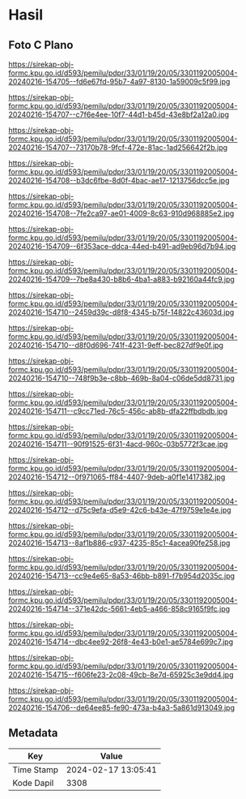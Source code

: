 # Hasil

## Foto C Plano

https://sirekap-obj-formc.kpu.go.id/d593/pemilu/pdpr/33/01/19/20/05/3301192005004-20240216-154705--fd6e67fd-95b7-4a97-8130-1a59009c5f99.jpg

https://sirekap-obj-formc.kpu.go.id/d593/pemilu/pdpr/33/01/19/20/05/3301192005004-20240216-154707--c7f6e4ee-10f7-44d1-b45d-43e8bf2a12a0.jpg

https://sirekap-obj-formc.kpu.go.id/d593/pemilu/pdpr/33/01/19/20/05/3301192005004-20240216-154707--73170b78-9fcf-472e-81ac-1ad256642f2b.jpg

https://sirekap-obj-formc.kpu.go.id/d593/pemilu/pdpr/33/01/19/20/05/3301192005004-20240216-154708--b3dc6fbe-8d0f-4bac-ae17-1213756dcc5e.jpg

https://sirekap-obj-formc.kpu.go.id/d593/pemilu/pdpr/33/01/19/20/05/3301192005004-20240216-154708--7fe2ca97-ae01-4009-8c63-910d968885e2.jpg

https://sirekap-obj-formc.kpu.go.id/d593/pemilu/pdpr/33/01/19/20/05/3301192005004-20240216-154709--6f353ace-ddca-44ed-b491-ad9eb96d7b94.jpg

https://sirekap-obj-formc.kpu.go.id/d593/pemilu/pdpr/33/01/19/20/05/3301192005004-20240216-154709--7be8a430-b8b6-4ba1-a883-b92160a44fc9.jpg

https://sirekap-obj-formc.kpu.go.id/d593/pemilu/pdpr/33/01/19/20/05/3301192005004-20240216-154710--2459d39c-d8f8-4345-b75f-14822c43603d.jpg

https://sirekap-obj-formc.kpu.go.id/d593/pemilu/pdpr/33/01/19/20/05/3301192005004-20240216-154710--d8f0d696-741f-4231-9eff-bec827df9e0f.jpg

https://sirekap-obj-formc.kpu.go.id/d593/pemilu/pdpr/33/01/19/20/05/3301192005004-20240216-154710--748f9b3e-c8bb-469b-8a04-c06de5dd8731.jpg

https://sirekap-obj-formc.kpu.go.id/d593/pemilu/pdpr/33/01/19/20/05/3301192005004-20240216-154711--c9cc71ed-76c5-456c-ab8b-dfa22ffbdbdb.jpg

https://sirekap-obj-formc.kpu.go.id/d593/pemilu/pdpr/33/01/19/20/05/3301192005004-20240216-154711--90f91525-6f31-4acd-960c-03b5772f3cae.jpg

https://sirekap-obj-formc.kpu.go.id/d593/pemilu/pdpr/33/01/19/20/05/3301192005004-20240216-154712--0f971065-ff84-4407-9deb-a0f1e1417382.jpg

https://sirekap-obj-formc.kpu.go.id/d593/pemilu/pdpr/33/01/19/20/05/3301192005004-20240216-154712--d75c9efa-d5e9-42c6-b43e-47f9759e1e4e.jpg

https://sirekap-obj-formc.kpu.go.id/d593/pemilu/pdpr/33/01/19/20/05/3301192005004-20240216-154713--8af1b886-c937-4235-85c1-4acea90fe258.jpg

https://sirekap-obj-formc.kpu.go.id/d593/pemilu/pdpr/33/01/19/20/05/3301192005004-20240216-154713--cc9e4e65-8a53-46bb-b891-f7b954d2035c.jpg

https://sirekap-obj-formc.kpu.go.id/d593/pemilu/pdpr/33/01/19/20/05/3301192005004-20240216-154714--371e42dc-5661-4eb5-a466-858c9165f9fc.jpg

https://sirekap-obj-formc.kpu.go.id/d593/pemilu/pdpr/33/01/19/20/05/3301192005004-20240216-154714--dbc4ee92-26f8-4e43-b0e1-ae5784e699c7.jpg

https://sirekap-obj-formc.kpu.go.id/d593/pemilu/pdpr/33/01/19/20/05/3301192005004-20240216-154715--f606fe23-2c08-49cb-8e7d-65925c3e9dd4.jpg

https://sirekap-obj-formc.kpu.go.id/d593/pemilu/pdpr/33/01/19/20/05/3301192005004-20240216-154706--de64ee85-fe90-473a-b4a3-5a861d913049.jpg


## Metadata

| Key        | Value               |
| ---------- | ------------------- |
| Time Stamp | 2024-02-17 13:05:41 |
| Kode Dapil | 3308                |



